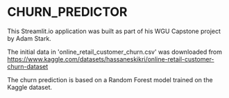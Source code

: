 # CHURN_PREDICTOR
This Streamlit.io application was built as part of his WGU Capstone project by Adam Stark.  

The initial data in 'online_retail_customer_churn.csv' was downloaded from https://www.kaggle.com/datasets/hassaneskikri/online-retail-customer-churn-dataset

The churn prediction is based on a Random Forest model trained on the Kaggle dataset.  